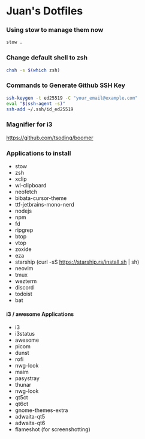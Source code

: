 # Juan's Dotfiles

### Using stow to manage them now
```bash
stow .
```

### Change default shell to zsh
```bash
chsh -s $(which zsh)
```

### Commands to Generate Github SSH Key
```bash
ssh-keygen -t ed25519 -C "your_email@example.com"
eval "$(ssh-agent -s)"
ssh-add ~/.ssh/id_ed25519
```

### Magnifier for i3
https://github.com/tsoding/boomer

### Applications to install
- stow
- zsh
- xclip
- wl-clipboard
- neofetch
- bibata-cursor-theme
- ttf-jetbrains-mono-nerd
- nodejs
- npm
- fd
- ripgrep
- btop
- vtop
- zoxide
- eza
- starship (curl -sS https://starship.rs/install.sh | sh)
- neovim
- tmux
- wezterm
- discord
- todoist
- bat

#### i3 / awesome Applications
- i3
- i3status
- awesome
- picom
- dunst
- rofi
- nwg-look
- maim
- pasystray
- thunar
- nwg-look
- qt5ct
- qt6ct
- gnome-themes-extra
- adwaita-qt5
- adwaita-qt6
- flameshot (for screenshotting)
